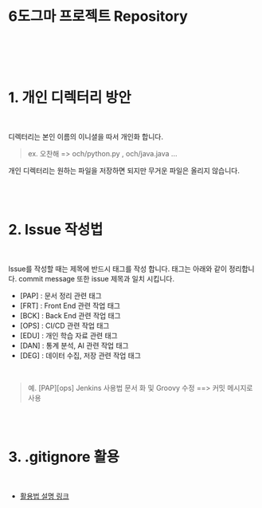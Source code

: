 # 6도그마 프로젝트 Repository

<br>

<br><br>

# 1. 개인 디렉터리 방안

<br>

디렉터리는 본인 이름의 이니셜을 따서 개인화 합니다.

> ex. 오찬해 => och/python.py , och/java.java ...

개인 디렉터리는 원하는 파일을 저장하면 되지만 무거운 파일은 올리지 않습니다.

<br><br>

# 2. Issue 작성법

<br>

Issue를 작성할 때는 제목에 반드시 태그를 작성 합니다. 태그는 아래와 같이 정리합니다. commit message 또한 issue 제목과 일치 시킵니다.

- [PAP] : 문서 정리 관련 태그
- [FRT] : Front End 관련 작업 태그
- [BCK] : Back End 관련 작업 태그
- [OPS] : CI/CD 관련 작업 태그
- [EDU] : 개인 학습 자료 관련 태그
- [DAN] : 통계 분석, AI 관련 작업 태그
- [DEG] : 데이터 수집, 저장 관련 작업 태그

<br>

> 예. [PAP][ops] Jenkins 사용법 문서 화 및 Groovy 수정 ==> 커밋 메시지로 사용

<br><br>

# 3. .gitignore 활용

<br>

- <a href='https://github.com/och5351/Bigdata_busan/blob/develop/och/gitignore.md'> 활용법 설명 링크 </a>
